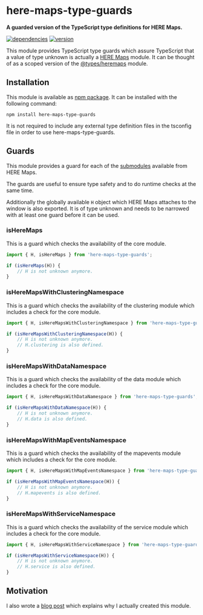 # here-maps-type-guards

**A guarded version of the TypeScript type definitions for HERE Maps.**

[![dependencies](https://img.shields.io/david/chrisguttandin/here-maps-type-guards.svg?style=flat-square)](https://www.npmjs.com/package/here-maps-type-guards)
[![version](https://img.shields.io/npm/v/here-maps-type-guards.svg?style=flat-square)](https://www.npmjs.com/package/here-maps-type-guards)

This module provides TypeScript type guards which assure TypeScript that a value of type unknown is actually a [HERE Maps](https://here.com) module. It can be thought of as a scoped version of the [@types/heremaps](https://www.npmjs.com/package/@types/heremaps) module.

## Installation

This module is available as [npm package](https://www.npmjs.org/package/here-maps-type-guards). It can be installed with the following command:

```shell
npm install here-maps-type-guards
```

It is not required to include any external type definition files in the tsconfig file in order to use here-maps-type-guards.

## Guards

This module provides a guard for each of the [submodules](https://developer.here.com/documentation/maps/topics/overview.html#overview__modules) available from HERE Maps.

The guards are useful to ensure type safety and to do runtime checks at the same time.

Additionally the globally available `H` object which HERE Maps attaches to the window is also exported. It is of type unknown and needs to be narrowed with at least one guard before it can be used.

### isHereMaps

This is a guard which checks the availability of the core module.

```typescript
import { H, isHereMaps } from 'here-maps-type-guards';

if (isHereMaps(H)) {
    // H is not unknown anymore.
}
```

### isHereMapsWithClusteringNamespace

This is a guard which checks the availability of the clustering module which includes a check for the core module.

```typescript
import { H, isHereMapsWithClusteringNamespace } from 'here-maps-type-guards';

if (isHereMapsWithClusteringNamespace(H)) {
    // H is not unknown anymore.
    // H.clustering is also defined.
}
```

### isHereMapsWithDataNamespace

This is a guard which checks the availability of the data module which includes a check for the core module.

```typescript
import { H, isHereMapsWithDataNamespace } from 'here-maps-type-guards';

if (isHereMapsWithDataNamespace(H)) {
    // H is not unknown anymore.
    // H.data is also defined.
}
```

### isHereMapsWithMapEventsNamespace

This is a guard which checks the availability of the mapevents module which includes a check for the core module.

```typescript
import { H, isHereMapsWithMapEventsNamespace } from 'here-maps-type-guards';

if (isHereMapsWithMapEventsNamespace(H)) {
    // H is not unknown anymore.
    // H.mapevents is also defined.
}
```

### isHereMapsWithServiceNamespace

This is a guard which checks the availability of the service module which includes a check for the core module.

```typescript
import { H, isHereMapsWithServiceNamespace } from 'here-maps-type-guards';

if (isHereMapsWithServiceNamespace(H)) {
    // H is not unknown anymore.
    // H.service is also defined.
}
```

## Motivation

I also wrote a [blog post](https://media-codings.com/articles/using-typescripts-new-unknown-type-to-safely-handle-global-third-party-libraries) which explains why I actually created this module.
